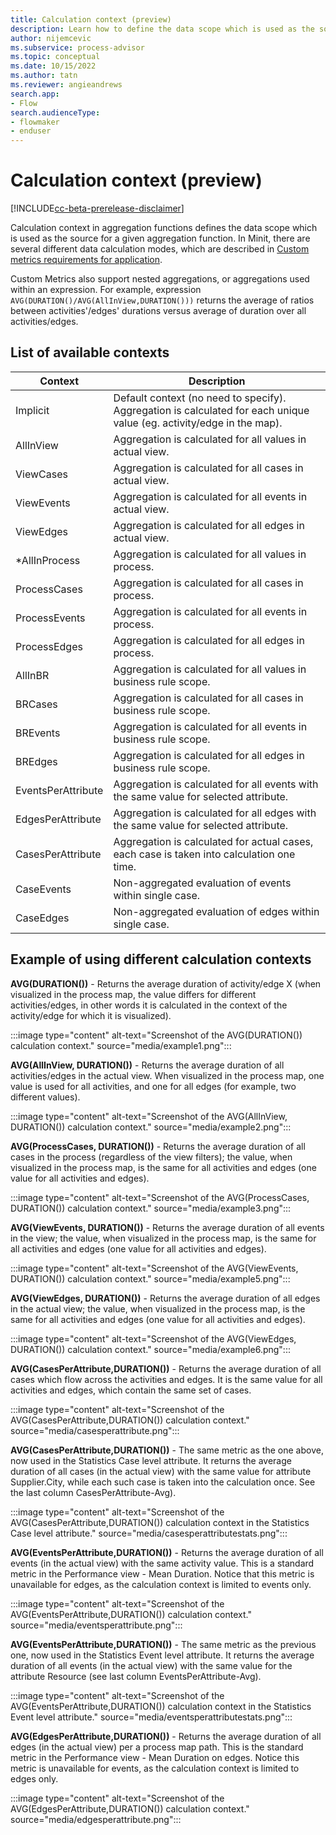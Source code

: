 ```yaml
---
title: Calculation context (preview)
description: Learn how to define the data scope which is used as the source for a given aggregation function in Minit desktop application in process advisor.
author: nijemcevic
ms.subservice: process-advisor
ms.topic: conceptual
ms.date: 10/15/2022
ms.author: tatn
ms.reviewer: angieandrews
search.app:
- Flow
search.audienceType:
- flowmaker
- enduser
---
```


# Calculation context (preview)

[!INCLUDE[cc-beta-prerelease-disclaimer](../includes/cc-beta-prerelease-disclaimer.md)]

Calculation context in aggregation functions defines the data scope which is used as the source for a given aggregation function. In Minit, there are several different data calculation modes, which are described in [Custom metrics requirements for application](requirements-for-application.md).

Custom Metrics also support nested aggregations, or aggregations used within an expression. For example, expression `AVG(DURATION()/AVG(AllInView,DURATION()))` returns the average of ratios between activities'/edges' durations versus average of duration over all activities/edges.

## List of available contexts

| Context | Description |
| ----- |    - |
| Implicit | Default context (no need to specify). Aggregation is calculated for each unique value (eg. activity/edge in the map). |
| AllInView | Aggregation is calculated for all values in actual view. |
| ViewCases | Aggregation is calculated for all cases in actual view. |
| ViewEvents | Aggregation is calculated for all events in actual view. |
| ViewEdges | Aggregation is calculated for all edges in actual view. |
|*AllInProcess | Aggregation is calculated for all values in process. |
| ProcessCases | Aggregation is calculated for all cases in process. |
| ProcessEvents | Aggregation is calculated for all events in process. |
| ProcessEdges | Aggregation is calculated for all edges in process. |
| AllInBR | Aggregation is calculated for all values in business rule scope. |
| BRCases | Aggregation is calculated for all cases in business rule scope. |
| BREvents | Aggregation is calculated for all events in business rule scope. |
| BREdges | Aggregation is calculated for all edges in business rule scope. |
| EventsPerAttribute | Aggregation is calculated for all events with the same value for selected attribute. |
| EdgesPerAttribute | Aggregation is calculated for all edges with the same value for selected attribute. |
| CasesPerAttribute | Aggregation is calculated for actual cases, each case is taken into calculation one time. |
| CaseEvents | Non-aggregated evaluation of events within single case. |
| CaseEdges | Non-aggregated evaluation of edges within single case. |


## Example of using different calculation contexts

**AVG(DURATION())** - Returns the average duration of activity/edge X (when visualized in the process map, the value differs for different activities/edges, in other words it is calculated in the context of the activity/edge for which it is visualized).

:::image type="content" alt-text="Screenshot of the AVG(DURATION()) calculation context." source="media/example1.png":::

**AVG(AllInView, DURATION())** - Returns the average duration of all activities/edges in the actual view. When visualized in the process map, one value is used for all activities, and one for all edges (for example, two different values).

:::image type="content" alt-text="Screenshot of the AVG(AllInView, DURATION()) calculation context." source="media/example2.png":::

**AVG(ProcessCases, DURATION())** - Returns the average duration of all cases in the process (regardless of the view filters); the value, when visualized in the process map, is the same for all activities and edges (one value for all activities and edges).

:::image type="content" alt-text="Screenshot of the AVG(ProcessCases, DURATION()) calculation context." source="media/example3.png":::

**AVG(ViewEvents, DURATION())** - Returns the average duration of all events in the view; the value, when visualized in the process map, is the same for all activities and edges (one value for all activities and edges).

:::image type="content" alt-text="Screenshot of the AVG(ViewEvents, DURATION()) calculation context." source="media/example5.png":::

**AVG(ViewEdges, DURATION())** - Returns the average duration of all edges in the actual view; the value, when visualized in the process map, is the same for all activities and edges (one value for all activities and edges).

:::image type="content" alt-text="Screenshot of the AVG(ViewEdges, DURATION()) calculation context." source="media/example6.png":::

**AVG(CasesPerAttribute,DURATION())** - Returns the average duration of all cases which flow across the activities and edges. It is the same value for all activities and edges, which contain the same set of cases.

:::image type="content" alt-text="Screenshot of the AVG(CasesPerAttribute,DURATION()) calculation context." source="media/casesperattribute.png":::

**AVG(CasesPerAttribute,DURATION())** - The same metric as the one above, now used in the Statistics Case level attribute. It returns the average duration of all cases (in the actual view) with the same value for attribute Supplier.City, while each such case is taken into the calculation once. See the last column CasesPerAttribute-Avg).

:::image type="content" alt-text="Screenshot of the AVG(CasesPerAttribute,DURATION()) calculation context in the Statistics Case level attribute." source="media/casesperattributestats.png":::

**AVG(EventsPerAttribute,DURATION())** - Returns the average duration of all events (in the actual view) with the same activity value. This is a standard metric in the Performance view - Mean Duration. Notice that this metric is unavailable for edges, as the calculation context is limited to events only.

:::image type="content" alt-text="Screenshot of the AVG(EventsPerAttribute,DURATION()) calculation context." source="media/eventsperattribute.png":::

**AVG(EventsPerAttribute,DURATION())** - The same metric as the previous one, now used in the Statistics Event level attribute. It returns the average duration of all events (in the actual view) with the same value for the attribute Resource (see last column EventsPerAttribute-Avg).

:::image type="content" alt-text="Screenshot of the AVG(EventsPerAttribute,DURATION()) calculation context in the Statistics Event level attribute." source="media/eventsperattributestats.png":::

**AVG(EdgesPerAttribute,DURATION())** - Returns the average duration of all edges (in the actual view) per a process map path. This is the standard metric in the Performance view - Mean Duration on edges. Notice this metric is unavailable for events, as the calculation context is limited to edges only.

:::image type="content" alt-text="Screenshot of the AVG(EdgesPerAttribute,DURATION()) calculation context." source="media/edgesperattribute.png":::

